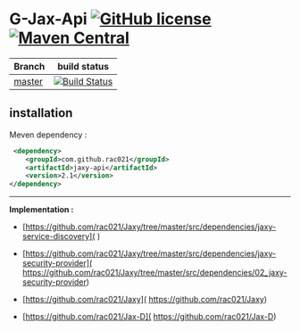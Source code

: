 # G-Jax-Api  [![GitHub license](https://img.shields.io/github/license/mashape/apistatus.svg)](https://opensource.org/licenses/MIT)  [![Maven Central](	https://img.shields.io/maven-central/v/org.apache.maven/apache-maven.svg)](http://search.maven.org/#search%7Cga%7C1%7Ca%3A%22G-Jax-Api%22)

| Branch    | build status  |
|-----------|---------------|
| [master](https://github.com/rac021/G-Jax-Api/tree/master)  |[![Build Status](https://travis-ci.org/ontop/ontop.svg?branch=master)](https://travis-ci.org/rac021/G-Jax-Api)|


## installation

Meven dependency :

```xml
 <dependency>
    <groupId>com.github.rac021</groupId>
    <artifactId>jaxy-api</artifactId>
    <version>2.1</version>
</dependency>
```

----------------------------------------------

**Implementation :** 

-    [https://github.com/rac021/Jaxy/tree/master/src/dependencies/jaxy-service-discovery]( ) 

-    [https://github.com/rac021/Jaxy/tree/master/src/dependencies/jaxy-security-provider]( https://github.com/rac021/Jaxy/tree/master/src/dependencies/02_jaxy-security-provider) 

-    [https://github.com/rac021/Jaxy]( https://github.com/rac021/Jaxy)

-    [https://github.com/rac021/Jax-D]( https://github.com/rac021/Jax-D)

